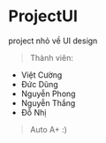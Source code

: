 # ProjectUI
project nhỏ về UI design

>Thành viên:
  * Việt Cường
  * Đức Dũng
  * Nguyễn Phong
  * Nguyễn Thắng
  * Đỗ Nhị

>Auto A+ :)
